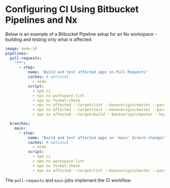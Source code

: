 # Configuring CI Using Bitbucket Pipelines and Nx

Below is an example of a Bitbucket Pipeline setup for an Nx workspace - building and testing only what is affected.

```yaml
image: node:16
pipelines:
  pull-requests:
    '**':
      - step:
          name: 'Build and test affected apps on Pull Requests'
          caches: # optional
            - node
          script:
            - npm ci
            - npx nx workspace-lint
            - npx nx format:check
            - npx nx affected --target=lint --base=origin/master --parallel --max-parallel=3
            - npx nx affected --target=test --base=origin/master --parallel --max-parallel=3 --configuration=ci
            - npx nx affected --target=build --base=origin/master --head=HEAD --parallel  --max-parallel=3

  branches:
    main:
      - step:
          name: "Build and test affected apps on 'main' branch changes"
          caches: # optional
            - node
          script:
            - npm ci
            - npx nx workspace-lint
            - npx nx format:check
            - npx nx affected --target=lint --base=origin/master --parallel --max-parallel=3 & npx nx affected --target=test --base=HEAD~1 --parallel --max-parallel=3 --configuration=ci & npx nx affected --target=build --base=HEAD~1 --parallel  --max-parallel=3
```

The `pull-requests` and `main` jobs implement the CI workflow.
